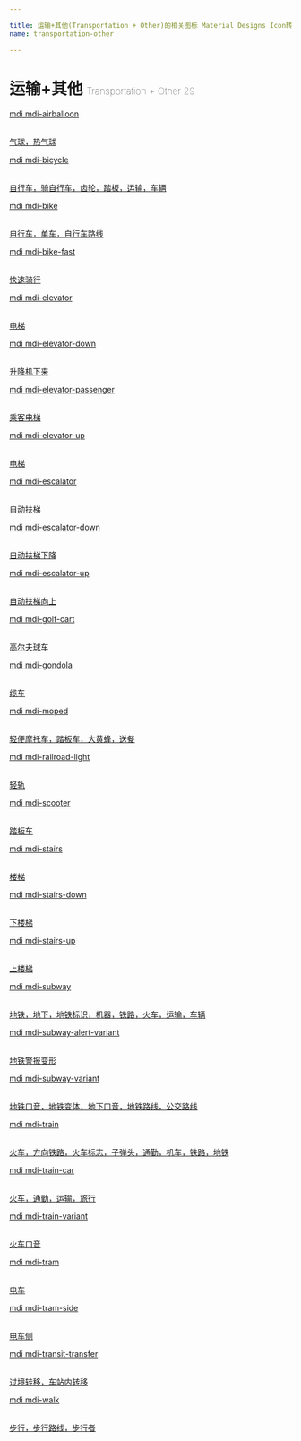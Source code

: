 ```yaml
---

title: 运输+其他(Transportation + Other)的相关图标 Material Designs Icon转svg、png下载
name: transportation-other

---
```


# 运输+其他  <small style="font-size: 60%;font-weight: 100">Transportation + Other <span class="badge-secondary badge">29</span> </small>

<search tag="transportation-other" :max="0"/>

<div class="icon-list row" id="search-show"><a href="/icon/airballoon.html" class="icon-item col-6 col-sm-4 col-md-2"><div class="icon-item-inner"><i class="mdi mdi-airballoon"></i><p><span>mdi mdi-airballoon</span></p> <p><br> 气球，热气球</p></div></a><a href="/icon/bicycle.html" class="icon-item col-6 col-sm-4 col-md-2"><div class="icon-item-inner"><i class="mdi mdi-bicycle"></i><p><span>mdi mdi-bicycle</span></p> <p><br> 自行车，骑自行车，齿轮，踏板，运输，车辆</p></div></a><a href="/icon/bike.html" class="icon-item col-6 col-sm-4 col-md-2"><div class="icon-item-inner"><i class="mdi mdi-bike"></i><p><span>mdi mdi-bike</span></p> <p><br> 自行车，单车，自行车路线</p></div></a><a href="/icon/bike-fast.html" class="icon-item col-6 col-sm-4 col-md-2"><div class="icon-item-inner"><i class="mdi mdi-bike-fast"></i><p><span>mdi mdi-bike-fast</span></p> <p><br> 快速骑行</p></div></a><a href="/icon/elevator.html" class="icon-item col-6 col-sm-4 col-md-2"><div class="icon-item-inner"><i class="mdi mdi-elevator"></i><p><span>mdi mdi-elevator</span></p> <p><br> 电梯</p></div></a><a href="/icon/elevator-down.html" class="icon-item col-6 col-sm-4 col-md-2"><div class="icon-item-inner"><i class="mdi mdi-elevator-down"></i><p><span>mdi mdi-elevator-down</span></p> <p><br> 升降机下来</p></div></a><a href="/icon/elevator-passenger.html" class="icon-item col-6 col-sm-4 col-md-2"><div class="icon-item-inner"><i class="mdi mdi-elevator-passenger"></i><p><span>mdi mdi-elevator-passenger</span></p> <p><br> 乘客电梯</p></div></a><a href="/icon/elevator-up.html" class="icon-item col-6 col-sm-4 col-md-2"><div class="icon-item-inner"><i class="mdi mdi-elevator-up"></i><p><span>mdi mdi-elevator-up</span></p> <p><br> 电梯</p></div></a><a href="/icon/escalator.html" class="icon-item col-6 col-sm-4 col-md-2"><div class="icon-item-inner"><i class="mdi mdi-escalator"></i><p><span>mdi mdi-escalator</span></p> <p><br> 自动扶梯</p></div></a><a href="/icon/escalator-down.html" class="icon-item col-6 col-sm-4 col-md-2"><div class="icon-item-inner"><i class="mdi mdi-escalator-down"></i><p><span>mdi mdi-escalator-down</span></p> <p><br> 自动扶梯下降</p></div></a><a href="/icon/escalator-up.html" class="icon-item col-6 col-sm-4 col-md-2"><div class="icon-item-inner"><i class="mdi mdi-escalator-up"></i><p><span>mdi mdi-escalator-up</span></p> <p><br> 自动扶梯向上</p></div></a><a href="/icon/golf-cart.html" class="icon-item col-6 col-sm-4 col-md-2"><div class="icon-item-inner"><i class="mdi mdi-golf-cart"></i><p><span>mdi mdi-golf-cart</span></p> <p><br> 高尔夫球车</p></div></a><a href="/icon/gondola.html" class="icon-item col-6 col-sm-4 col-md-2"><div class="icon-item-inner"><i class="mdi mdi-gondola"></i><p><span>mdi mdi-gondola</span></p> <p><br> 缆车</p></div></a><a href="/icon/moped.html" class="icon-item col-6 col-sm-4 col-md-2"><div class="icon-item-inner"><i class="mdi mdi-moped"></i><p><span>mdi mdi-moped</span></p> <p><br> 轻便摩托车，踏板车，大黄蜂，送餐</p></div></a><a href="/icon/railroad-light.html" class="icon-item col-6 col-sm-4 col-md-2"><div class="icon-item-inner"><i class="mdi mdi-railroad-light"></i><p><span>mdi mdi-railroad-light</span></p> <p><br> 轻轨</p></div></a><a href="/icon/scooter.html" class="icon-item col-6 col-sm-4 col-md-2"><div class="icon-item-inner"><i class="mdi mdi-scooter"></i><p><span>mdi mdi-scooter</span></p> <p><br> 踏板车</p></div></a><a href="/icon/stairs.html" class="icon-item col-6 col-sm-4 col-md-2"><div class="icon-item-inner"><i class="mdi mdi-stairs"></i><p><span>mdi mdi-stairs</span></p> <p><br> 楼梯</p></div></a><a href="/icon/stairs-down.html" class="icon-item col-6 col-sm-4 col-md-2"><div class="icon-item-inner"><i class="mdi mdi-stairs-down"></i><p><span>mdi mdi-stairs-down</span></p> <p><br> 下楼梯</p></div></a><a href="/icon/stairs-up.html" class="icon-item col-6 col-sm-4 col-md-2"><div class="icon-item-inner"><i class="mdi mdi-stairs-up"></i><p><span>mdi mdi-stairs-up</span></p> <p><br> 上楼梯</p></div></a><a href="/icon/subway.html" class="icon-item col-6 col-sm-4 col-md-2"><div class="icon-item-inner"><i class="mdi mdi-subway"></i><p><span>mdi mdi-subway</span></p> <p><br> 地铁，地下，地铁标识，机器，铁路，火车，运输，车辆</p></div></a><a href="/icon/subway-alert-variant.html" class="icon-item col-6 col-sm-4 col-md-2"><div class="icon-item-inner"><i class="mdi mdi-subway-alert-variant"></i><p><span>mdi mdi-subway-alert-variant</span></p> <p><br> 地铁警报变形</p></div></a><a href="/icon/subway-variant.html" class="icon-item col-6 col-sm-4 col-md-2"><div class="icon-item-inner"><i class="mdi mdi-subway-variant"></i><p><span>mdi mdi-subway-variant</span></p> <p><br> 地铁口音，地铁变体，地下口音，地铁路线，公交路线</p></div></a><a href="/icon/train.html" class="icon-item col-6 col-sm-4 col-md-2"><div class="icon-item-inner"><i class="mdi mdi-train"></i><p><span>mdi mdi-train</span></p> <p><br> 火车，方向铁路，火车标志，子弹头，通勤，机车，铁路，地铁</p></div></a><a href="/icon/train-car.html" class="icon-item col-6 col-sm-4 col-md-2"><div class="icon-item-inner"><i class="mdi mdi-train-car"></i><p><span>mdi mdi-train-car</span></p> <p><br> 火车，通勤，运输，旅行</p></div></a><a href="/icon/train-variant.html" class="icon-item col-6 col-sm-4 col-md-2"><div class="icon-item-inner"><i class="mdi mdi-train-variant"></i><p><span>mdi mdi-train-variant</span></p> <p><br> 火车口音</p></div></a><a href="/icon/tram.html" class="icon-item col-6 col-sm-4 col-md-2"><div class="icon-item-inner"><i class="mdi mdi-tram"></i><p><span>mdi mdi-tram</span></p> <p><br> 电车</p></div></a><a href="/icon/tram-side.html" class="icon-item col-6 col-sm-4 col-md-2"><div class="icon-item-inner"><i class="mdi mdi-tram-side"></i><p><span>mdi mdi-tram-side</span></p> <p><br> 电车侧</p></div></a><a href="/icon/transit-transfer.html" class="icon-item col-6 col-sm-4 col-md-2"><div class="icon-item-inner"><i class="mdi mdi-transit-transfer"></i><p><span>mdi mdi-transit-transfer</span></p> <p><br> 过境转移，车站内转移</p></div></a><a href="/icon/walk.html" class="icon-item col-6 col-sm-4 col-md-2"><div class="icon-item-inner"><i class="mdi mdi-walk"></i><p><span>mdi mdi-walk</span></p> <p><br> 步行，步行路线，步行者</p></div></a></div>

